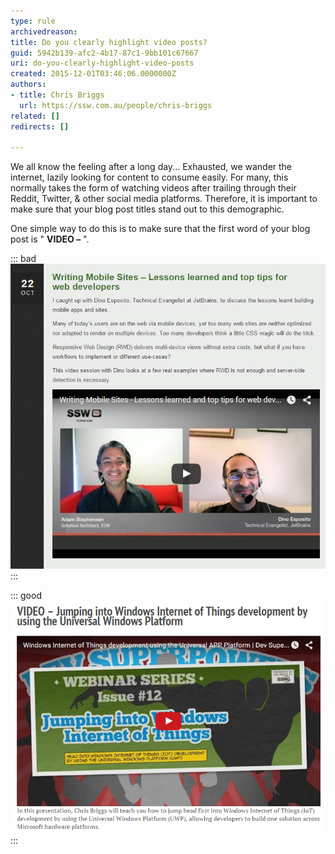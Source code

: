```yaml
---
type: rule
archivedreason: 
title: Do you clearly highlight video posts?
guid: 5942b139-afc2-4b17-87c1-9bb101c67667
uri: do-you-clearly-highlight-video-posts
created: 2015-12-01T03:46:06.0000000Z
authors:
- title: Chris Briggs
  url: https://ssw.com.au/people/chris-briggs
related: []
redirects: []

---
```


We all know the feeling after a long day... Exhausted, we wander the internet, lazily looking for content to consume easily. For many, this normally takes the form of watching videos after trailing through their Reddit, Twitter, & other social media platforms. Therefore, it is important to make sure that your blog post titles stand out to this demographic.

<!--endintro-->

One simple way to do this is to make sure that the first word of your blog post is " **VIDEO –** ".


::: bad  
![Bad example: Great content, but from the title you would be unable to tell that this is a video](Stevo-Bad-blog.png)  
:::
 

::: good  
![Good example: Easy to see from the title that this includes a video](Chris-Good-blog.png)  
:::
